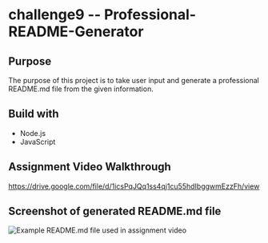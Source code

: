 # challenge9 -- Professional-README-Generator

## Purpose
The purpose of this project is to take user input and generate a professional README.md file from the given information.

## Build with
* Node.js
* JavaScript

## Assignment Video Walkthrough
https://drive.google.com/file/d/1icsPqJQq1ss4qj1cu55hdIbggwmEzzFh/view

## Screenshot of generated README.md file
![Example README.md file used in assignment video](./assets/readmegif)

